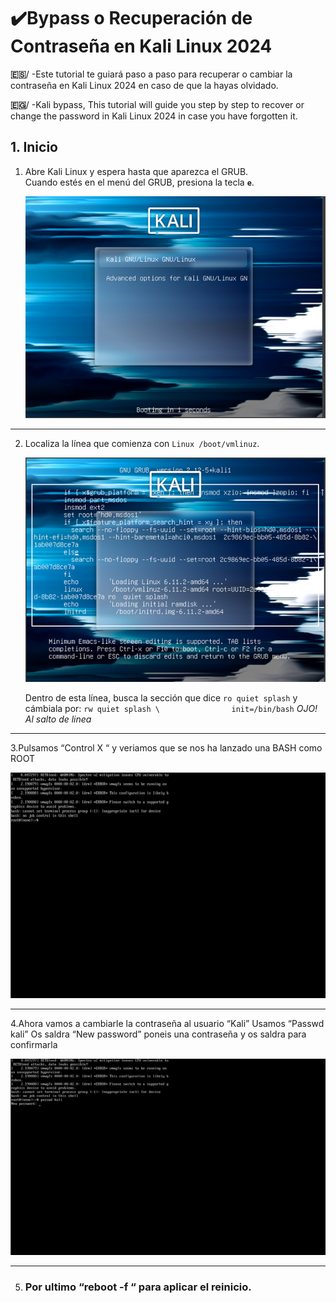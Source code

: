 # ✔️​ Bypass o Recuperación de Contraseña en Kali Linux 2024

**🇪🇸​**/ -Este tutorial te guiará paso a paso para recuperar o cambiar la contraseña en Kali Linux 2024 en caso de que la hayas olvidado.


**​🇪🇬**/ -Kali bypass, This tutorial will guide you step by step to recover or change the password in Kali Linux 2024 in case you have forgotten it.

## 1. Inicio

1. Abre Kali Linux y espera hasta que aparezca el GRUB.  
   Cuando estés en el menú del GRUB, presiona la tecla **`e`**.
   
   ![GRUB después de presionar "e"](foto1.png)

---

2. Localiza la línea que comienza con `Linux /boot/vmlinuz`.
  
   ![Línea de configuración del kernel](foto2.png)

   Dentro de esta línea, busca la sección que dice `ro quiet splash` y cámbiala por: `rw quiet splash \               
init=/bin/bash`               *OJO! Al salto de linea*

---

3.Pulsamos “Control X “ y veriamos que se nos ha lanzado una BASH como ROOT

   ![Bash como Root](foto4.png)

---

4.Ahora vamos a cambiarle la contraseña al usuario “Kali”
Usamos “Passwd kali”
Os saldra “New password” poneis una contraseña y os saldra para confirmarla

 ![Passwd nueva](foto5.png)

---
 
5. ### Por ultimo “reboot -f “ para aplicar el reinicio.
   
